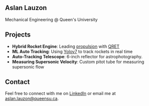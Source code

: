 ## Aslan Lauzon
Mechanical Engineering @ Queen's University


## Projects
- **Hybrid Rocket Engine**: Leading [propulsion](https://www.youtube.com/watch?v=eTMeKiwZGKU) with [QRET](https://github.com/Queen-s-Rocket-Engineering-Team)
- **ML Auto Tracking**: Using [Yolov7]([https://github.com/Queen-s-Rocket-Engineering-Team](https://github.com/t-alderson/yolov7)) to track rockets in real time 
- **Auto-Tracking Telescope**: 6-inch reflector for astrophotography.
- **Measuring Supersonic Velocity**: Custom pitot tube for measuring supersonic flow

## Contact
Feel free to connect with me on [LinkedIn]([https://www.linkedin.com/in/yourprofile](https://www.linkedin.com/in/aslan-lauzon-72710a2a4/)) or email me at [aslan.lauzon@queensu.ca](mailto:aslan.lauzon@queensu.ca).

